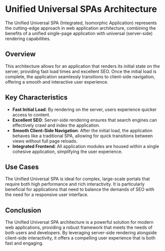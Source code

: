 # Unified Universal SPAs Architecture

The Unified Universal SPA (Integrated, Isomorphic Application) represents the cutting-edge approach in web application architecture, combining the benefits of a unified single-page application with universal (server-side) rendering capabilities.

## Overview

This architecture allows for an application that renders its initial state on the server, providing fast load times and excellent SEO. Once the initial load is complete, the application seamlessly transitions to client-side navigation, offering a smooth and interactive user experience.

## Key Characteristics

- **Fast Initial Load**: By rendering on the server, users experience quicker access to content.
- **Excellent SEO**: Server-side rendering ensures that search engines can effectively crawl and index the application.
- **Smooth Client-Side Navigation**: After the initial load, the application behaves like a traditional SPA, allowing for quick transitions between views without full page reloads.
- **Integrated Frontend**: All application modules are housed within a single cohesive application, simplifying the user experience.

## Use Cases

The Unified Universal SPA is ideal for complex, large-scale portals that require both high performance and rich interactivity. It is particularly beneficial for applications that need to balance the demands of SEO with the need for a responsive user interface.

## Conclusion

The Unified Universal SPA architecture is a powerful solution for modern web applications, providing a robust framework that meets the needs of both users and developers. By leveraging server-side rendering alongside client-side interactivity, it offers a compelling user experience that is both fast and engaging.